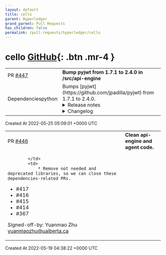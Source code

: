 ```yaml
---
layout: default
title: cello
parent: Hyperledger
grand_parent: Pull Requests
has_children: false
permalink: /pull-requests/hyperledger/cello
---
```


# cello <span class="fs-3 right-align">[GitHub](https://github.com/hyperledger/cello){: .btn .mr-4 }</span>


<div>
    <table>
        <tr>
            <td>
                PR <a href="https://github.com/hyperledger/cello/pull/447" class=".btn">#447</a>
            </td>
            <td>
                <b>
                    Bump pyjwt from 1.7.1 to 2.4.0 in /src/api-engine
                </b>
            </td>
        </tr>
        <tr>
            <td>
                <span class="chip">Dependencies</span><span class="chip">python</span>
            </td>
            <td>
                Bumps [pyjwt](https://github.com/jpadilla/pyjwt) from 1.7.1 to 2.4.0.
<details>
<summary>Release notes</summary>
<p><em>Sourced from <a href="https://github.com/jpadilla/pyjwt/releases">pyjwt's releases</a>.</em></p>
<blockquote>
<h2>2.4.0</h2>
<h2>Security</h2>
<ul>
<li>[CVE-2022-29217] Prevent key confusion through non-blocklisted public key formats. <a href="https://github.com/jpadilla/pyjwt/security/advisories/GHSA-ffqj-6fqr-9h24">https://github.com/jpadilla/pyjwt/security/advisories/GHSA-ffqj-6fqr-9h24</a></li>
</ul>
<h2>What's Changed</h2>
<ul>
<li>Add support for Python 3.10 by <a href="https://github.com/hugovk"><code>@​hugovk</code></a> in <a href="https://github-redirect.dependabot.com/jpadilla/pyjwt/pull/699">jpadilla/pyjwt#699</a></li>
<li>Don't use implicit optionals by <a href="https://github.com/rekyungmin"><code>@​rekyungmin</code></a> in <a href="https://github-redirect.dependabot.com/jpadilla/pyjwt/pull/705">jpadilla/pyjwt#705</a></li>
<li>[pre-commit.ci] pre-commit autoupdate by <a href="https://github.com/pre-commit-ci"><code>@​pre-commit-ci</code></a> in <a href="https://github-redirect.dependabot.com/jpadilla/pyjwt/pull/708">jpadilla/pyjwt#708</a></li>
<li>[pre-commit.ci] pre-commit autoupdate by <a href="https://github.com/pre-commit-ci"><code>@​pre-commit-ci</code></a> in <a href="https://github-redirect.dependabot.com/jpadilla/pyjwt/pull/710">jpadilla/pyjwt#710</a></li>
<li>[pre-commit.ci] pre-commit autoupdate by <a href="https://github.com/pre-commit-ci"><code>@​pre-commit-ci</code></a> in <a href="https://github-redirect.dependabot.com/jpadilla/pyjwt/pull/711">jpadilla/pyjwt#711</a></li>
<li>[pre-commit.ci] pre-commit autoupdate by <a href="https://github.com/pre-commit-ci"><code>@​pre-commit-ci</code></a> in <a href="https://github-redirect.dependabot.com/jpadilla/pyjwt/pull/712">jpadilla/pyjwt#712</a></li>
<li>documentation fix: show correct scope for decode_complete() by <a href="https://github.com/sseering"><code>@​sseering</code></a> in <a href="https://github-redirect.dependabot.com/jpadilla/pyjwt/pull/661">jpadilla/pyjwt#661</a></li>
<li>[pre-commit.ci] pre-commit autoupdate by <a href="https://github.com/pre-commit-ci"><code>@​pre-commit-ci</code></a> in <a href="https://github-redirect.dependabot.com/jpadilla/pyjwt/pull/716">jpadilla/pyjwt#716</a></li>
<li>Explicit check the key for ECAlgorithm by <a href="https://github.com/estin"><code>@​estin</code></a> in <a href="https://github-redirect.dependabot.com/jpadilla/pyjwt/pull/713">jpadilla/pyjwt#713</a></li>
<li>[pre-commit.ci] pre-commit autoupdate by <a href="https://github.com/pre-commit-ci"><code>@​pre-commit-ci</code></a> in <a href="https://github-redirect.dependabot.com/jpadilla/pyjwt/pull/720">jpadilla/pyjwt#720</a></li>
<li>api_jwk: Add PyJWKSet.<strong>getitem</strong> by <a href="https://github.com/woodruffw"><code>@​woodruffw</code></a> in <a href="https://github-redirect.dependabot.com/jpadilla/pyjwt/pull/725">jpadilla/pyjwt#725</a></li>
<li>Update usage.rst by <a href="https://github.com/guneybilen"><code>@​guneybilen</code></a> in <a href="https://github-redirect.dependabot.com/jpadilla/pyjwt/pull/727">jpadilla/pyjwt#727</a></li>
<li>[pre-commit.ci] pre-commit autoupdate by <a href="https://github.com/pre-commit-ci"><code>@​pre-commit-ci</code></a> in <a href="https://github-redirect.dependabot.com/jpadilla/pyjwt/pull/728">jpadilla/pyjwt#728</a></li>
<li>fix: Update copyright information by <a href="https://github.com/kkirsche"><code>@​kkirsche</code></a> in <a href="https://github-redirect.dependabot.com/jpadilla/pyjwt/pull/729">jpadilla/pyjwt#729</a></li>
<li>Docs: mention performance reasons for reusing RSAPrivateKey when encoding by <a href="https://github.com/dmahr1"><code>@​dmahr1</code></a> in <a href="https://github-redirect.dependabot.com/jpadilla/pyjwt/pull/734">jpadilla/pyjwt#734</a></li>
<li>Fixed typo in usage.rst by <a href="https://github.com/israelabraham"><code>@​israelabraham</code></a> in <a href="https://github-redirect.dependabot.com/jpadilla/pyjwt/pull/738">jpadilla/pyjwt#738</a></li>
<li>Add detached payload support for JWS encoding and decoding by <a href="https://github.com/fviard"><code>@​fviard</code></a> in <a href="https://github-redirect.dependabot.com/jpadilla/pyjwt/pull/723">jpadilla/pyjwt#723</a></li>
<li>[pre-commit.ci] pre-commit autoupdate by <a href="https://github.com/pre-commit-ci"><code>@​pre-commit-ci</code></a> in <a href="https://github-redirect.dependabot.com/jpadilla/pyjwt/pull/740">jpadilla/pyjwt#740</a></li>
<li>Raise DeprecationWarning for jwt.decode(verify=...) by <a href="https://github.com/akx"><code>@​akx</code></a> in <a href="https://github-redirect.dependabot.com/jpadilla/pyjwt/pull/742">jpadilla/pyjwt#742</a></li>
<li>Don't mutate options dictionary in .decode_complete() by <a href="https://github.com/akx"><code>@​akx</code></a> in <a href="https://github-redirect.dependabot.com/jpadilla/pyjwt/pull/743">jpadilla/pyjwt#743</a></li>
<li>[pre-commit.ci] pre-commit autoupdate by <a href="https://github.com/pre-commit-ci"><code>@​pre-commit-ci</code></a> in <a href="https://github-redirect.dependabot.com/jpadilla/pyjwt/pull/748">jpadilla/pyjwt#748</a></li>
<li>Replace various string interpolations with f-strings by <a href="https://github.com/akx"><code>@​akx</code></a> in <a href="https://github-redirect.dependabot.com/jpadilla/pyjwt/pull/744">jpadilla/pyjwt#744</a></li>
<li>Update CHANGELOG.rst by <a href="https://github.com/hipertracker"><code>@​hipertracker</code></a> in <a href="https://github-redirect.dependabot.com/jpadilla/pyjwt/pull/751">jpadilla/pyjwt#751</a></li>
</ul>
<h2>New Contributors</h2>
<ul>
<li><a href="https://github.com/hugovk"><code>@​hugovk</code></a> made their first contribution in <a href="https://github-redirect.dependabot.com/jpadilla/pyjwt/pull/699">jpadilla/pyjwt#699</a></li>
<li><a href="https://github.com/rekyungmin"><code>@​rekyungmin</code></a> made their first contribution in <a href="https://github-redirect.dependabot.com/jpadilla/pyjwt/pull/705">jpadilla/pyjwt#705</a></li>
<li><a href="https://github.com/sseering"><code>@​sseering</code></a> made their first contribution in <a href="https://github-redirect.dependabot.com/jpadilla/pyjwt/pull/661">jpadilla/pyjwt#661</a></li>
<li><a href="https://github.com/estin"><code>@​estin</code></a> made their first contribution in <a href="https://github-redirect.dependabot.com/jpadilla/pyjwt/pull/713">jpadilla/pyjwt#713</a></li>
<li><a href="https://github.com/woodruffw"><code>@​woodruffw</code></a> made their first contribution in <a href="https://github-redirect.dependabot.com/jpadilla/pyjwt/pull/725">jpadilla/pyjwt#725</a></li>
<li><a href="https://github.com/guneybilen"><code>@​guneybilen</code></a> made their first contribution in <a href="https://github-redirect.dependabot.com/jpadilla/pyjwt/pull/727">jpadilla/pyjwt#727</a></li>
<li><a href="https://github.com/dmahr1"><code>@​dmahr1</code></a> made their first contribution in <a href="https://github-redirect.dependabot.com/jpadilla/pyjwt/pull/734">jpadilla/pyjwt#734</a></li>
<li><a href="https://github.com/israelabraham"><code>@​israelabraham</code></a> made their first contribution in <a href="https://github-redirect.dependabot.com/jpadilla/pyjwt/pull/738">jpadilla/pyjwt#738</a></li>
<li><a href="https://github.com/fviard"><code>@​fviard</code></a> made their first contribution in <a href="https://github-redirect.dependabot.com/jpadilla/pyjwt/pull/723">jpadilla/pyjwt#723</a></li>
<li><a href="https://github.com/akx"><code>@​akx</code></a> made their first contribution in <a href="https://github-redirect.dependabot.com/jpadilla/pyjwt/pull/742">jpadilla/pyjwt#742</a></li>
<li><a href="https://github.com/hipertracker"><code>@​hipertracker</code></a> made their first contribution in <a href="https://github-redirect.dependabot.com/jpadilla/pyjwt/pull/751">jpadilla/pyjwt#751</a></li>
</ul>
<p><strong>Full Changelog</strong>: <a href="https://github.com/jpadilla/pyjwt/compare/2.3.0...2.4.0">https://github.com/jpadilla/pyjwt/compare/2.3.0...2.4.0</a></p>
<h2>2.3.0</h2>
<h2>What's Changed</h2>
<ul>
<li>[pre-commit.ci] pre-commit autoupdate by <a href="https://github.com/pre-commit-ci"><code>@​pre-commit-ci</code></a> in <a href="https://github-redirect.dependabot.com/jpadilla/pyjwt/pull/700">jpadilla/pyjwt#700</a></li>
<li>Add exception chaining by <a href="https://github.com/ehdgua01"><code>@​ehdgua01</code></a> in <a href="https://github-redirect.dependabot.com/jpadilla/pyjwt/pull/702">jpadilla/pyjwt#702</a></li>
<li>Revert &quot;Remove arbitrary kwargs.&quot; by <a href="https://github.com/auvipy"><code>@​auvipy</code></a> in <a href="https://github-redirect.dependabot.com/jpadilla/pyjwt/pull/701">jpadilla/pyjwt#701</a></li>
</ul>
<!-- raw HTML omitted -->
</blockquote>
<p>... (truncated)</p>
</details>
<details>
<summary>Changelog</summary>
<p><em>Sourced from <a href="https://github.com/jpadilla/pyjwt/blob/master/CHANGELOG.rst">pyjwt's changelog</a>.</em></p>
<blockquote>
<h2><code>v2.4.0 &lt;https://github.com/jpadilla/pyjwt/compare/2.3.0...2.4.0&gt;</code>__</h2>
<p>Security</p>
<pre><code>
- [CVE-2022-29217] Prevent key confusion through non-blocklisted public key formats. https://github.com/jpadilla/pyjwt/security/advisories/GHSA-ffqj-6fqr-9h24
<p>Changed</p>
<pre><code>
- Explicit check the key for ECAlgorithm by @estin in https://github.com/jpadilla/pyjwt/pull/713
- Raise DeprecationWarning for jwt.decode(verify=...) by @akx in https://github.com/jpadilla/pyjwt/pull/742

Fixed
~~~~~

- Don't use implicit optionals by @rekyungmin in https://github.com/jpadilla/pyjwt/pull/705
- documentation fix: show correct scope for decode_complete() by @sseering in https://github.com/jpadilla/pyjwt/pull/661
- fix: Update copyright information by @kkirsche in https://github.com/jpadilla/pyjwt/pull/729
- Don't mutate options dictionary in .decode_complete() by @akx in https://github.com/jpadilla/pyjwt/pull/743

Added
~~~~~

- Add support for Python 3.10 by @hugovk in https://github.com/jpadilla/pyjwt/pull/699
- api_jwk: Add PyJWKSet.__getitem__ by @woodruffw in https://github.com/jpadilla/pyjwt/pull/725
- Update usage.rst by @guneybilen in https://github.com/jpadilla/pyjwt/pull/727
- Docs: mention performance reasons for reusing RSAPrivateKey when encoding by @dmahr1 in https://github.com/jpadilla/pyjwt/pull/734
- Fixed typo in usage.rst by @israelabraham in https://github.com/jpadilla/pyjwt/pull/738
- Add detached payload support for JWS encoding and decoding by @fviard in https://github.com/jpadilla/pyjwt/pull/723
- Replace various string interpolations with f-strings by @akx in https://github.com/jpadilla/pyjwt/pull/744
- Update CHANGELOG.rst by @hipertracker in https://github.com/jpadilla/pyjwt/pull/751

`v2.3.0 &amp;lt;https://github.com/jpadilla/pyjwt/compare/2.2.0...2.3.0&amp;gt;`__
-----------------------------------------------------------------------

Fixed
~~~~~

- Revert &amp;quot;Remove arbitrary kwargs.&amp;quot; `[#701](https://github.com/jpadilla/pyjwt/issues/701) &amp;lt;https://github.com/jpadilla/pyjwt/pull/701&amp;gt;`__

Added
~~~~~

- Add exception chaining `[#702](https://github.com/jpadilla/pyjwt/issues/702) &amp;lt;https://github.com/jpadilla/pyjwt/pull/702&amp;gt;`__

`v2.2.0 &amp;lt;https://github.com/jpadilla/pyjwt/compare/2.1.0...2.2.0&amp;gt;`__
-----------------------------------------------------------------------

&amp;lt;/tr&amp;gt;&amp;lt;/table&amp;gt; 
&lt;/code&gt;&lt;/pre&gt;
&lt;/blockquote&gt;
&lt;p&gt;... (truncated)&lt;/p&gt;
&lt;/details&gt;
&lt;details&gt;
&lt;summary&gt;Commits&lt;/summary&gt;

&lt;ul&gt;
&lt;li&gt;&lt;a href=&quot;https://github.com/jpadilla/pyjwt/commit/83ff831a4d11190e3a0bed781da43f8d84352653&quot;&gt;&lt;code&gt;83ff831&lt;/code&gt;&lt;/a&gt; chore: update changelog&lt;/li&gt;
&lt;li&gt;&lt;a href=&quot;https://github.com/jpadilla/pyjwt/commit/4c1ce8fd9019dd312ff257b5141cdb6d897379d9&quot;&gt;&lt;code&gt;4c1ce8f&lt;/code&gt;&lt;/a&gt; chore: update changelog&lt;/li&gt;
&lt;li&gt;&lt;a href=&quot;https://github.com/jpadilla/pyjwt/commit/96f3f0275745c5a455c019a0d3476a054980e8ea&quot;&gt;&lt;code&gt;96f3f02&lt;/code&gt;&lt;/a&gt; fix: failing advisory test&lt;/li&gt;
&lt;li&gt;&lt;a href=&quot;https://github.com/jpadilla/pyjwt/commit/9c528670c455b8d948aff95ed50e22940d1ad3fc&quot;&gt;&lt;code&gt;9c52867&lt;/code&gt;&lt;/a&gt; Merge pull request from GHSA-ffqj-6fqr-9h24&lt;/li&gt;
&lt;li&gt;&lt;a href=&quot;https://github.com/jpadilla/pyjwt/commit/24b29adfebcb4f057a3cef5aaf35653bc0c1c8cc&quot;&gt;&lt;code&gt;24b29ad&lt;/code&gt;&lt;/a&gt; Update CHANGELOG.rst (&lt;a href=&quot;https://github-redirect.dependabot.com/jpadilla/pyjwt/issues/751&quot;&gt;#751&lt;/a&gt;)&lt;/li&gt;
&lt;li&gt;&lt;a href=&quot;https://github.com/jpadilla/pyjwt/commit/31f5acb8fb3ec6cdfe2b1b0a4a8f329b5f3ca67f&quot;&gt;&lt;code&gt;31f5acb&lt;/code&gt;&lt;/a&gt; Replace various string interpolations with f-strings (&lt;a href=&quot;https://github-redirect.dependabot.com/jpadilla/pyjwt/issues/744&quot;&gt;#744&lt;/a&gt;)&lt;/li&gt;
&lt;li&gt;&lt;a href=&quot;https://github.com/jpadilla/pyjwt/commit/5581a31c21de70444c1162bcfa29f7e0fc86edda&quot;&gt;&lt;code&gt;5581a31&lt;/code&gt;&lt;/a&gt; [pre-commit.ci] pre-commit autoupdate (&lt;a href=&quot;https://github-redirect.dependabot.com/jpadilla/pyjwt/issues/748&quot;&gt;#748&lt;/a&gt;)&lt;/li&gt;
&lt;li&gt;&lt;a href=&quot;https://github.com/jpadilla/pyjwt/commit/3d4d82248f1120c87f1f4e0e8793eaa1d54843a6&quot;&gt;&lt;code&gt;3d4d822&lt;/code&gt;&lt;/a&gt; Don't mutate options dictionary in .decode_complete() (&lt;a href=&quot;https://github-redirect.dependabot.com/jpadilla/pyjwt/issues/743&quot;&gt;#743&lt;/a&gt;)&lt;/li&gt;
&lt;li&gt;&lt;a href=&quot;https://github.com/jpadilla/pyjwt/commit/1f1fe15bb41846c602b3e106176b2c692b93a613&quot;&gt;&lt;code&gt;1f1fe15&lt;/code&gt;&lt;/a&gt; Add a deprecation warning when jwt.decode() is called with the legacy verify=...&lt;/li&gt;
&lt;li&gt;&lt;a href=&quot;https://github.com/jpadilla/pyjwt/commit/35fa28e59d99b99c6a780d2a029a74d6bbba8b1e&quot;&gt;&lt;code&gt;35fa28e&lt;/code&gt;&lt;/a&gt; [pre-commit.ci] pre-commit autoupdate (&lt;a href=&quot;https://github-redirect.dependabot.com/jpadilla/pyjwt/issues/740&quot;&gt;#740&lt;/a&gt;)&lt;/li&gt;
&lt;li&gt;Additional commits viewable in &lt;a href=&quot;https://github.com/jpadilla/pyjwt/compare/1.7.1...2.4.0&quot;&gt;compare view&lt;/a&gt;&lt;/li&gt;
&lt;/ul&gt;
&lt;/details&gt;

&lt;br /&gt;
</code></pre>


[![Dependabot compatibility score](https://dependabot-badges.githubapp.com/badges/compatibility_score?dependency-name=pyjwt&package-manager=pip&previous-version=1.7.1&new-version=2.4.0)](https://docs.github.com/en/github/managing-security-vulnerabilities/about-dependabot-security-updates#about-compatibility-scores)

Dependabot will resolve any conflicts with this PR as long as you don't alter it yourself. You can also trigger a rebase manually by commenting `@dependabot rebase`.

[//]: # (dependabot-automerge-start)
[//]: # (dependabot-automerge-end)

---

<details>
<summary>Dependabot commands and options</summary>
<br />

You can trigger Dependabot actions by commenting on this PR:
- `@dependabot rebase` will rebase this PR
- `@dependabot recreate` will recreate this PR, overwriting any edits that have been made to it
- `@dependabot merge` will merge this PR after your CI passes on it
- `@dependabot squash and merge` will squash and merge this PR after your CI passes on it
- `@dependabot cancel merge` will cancel a previously requested merge and block automerging
- `@dependabot reopen` will reopen this PR if it is closed
- `@dependabot close` will close this PR and stop Dependabot recreating it. You can achieve the same result by closing it manually
- `@dependabot ignore this major version` will close this PR and stop Dependabot creating any more for this major version (unless you reopen the PR or upgrade to it yourself)
- `@dependabot ignore this minor version` will close this PR and stop Dependabot creating any more for this minor version (unless you reopen the PR or upgrade to it yourself)
- `@dependabot ignore this dependency` will close this PR and stop Dependabot creating any more for this dependency (unless you reopen the PR or upgrade to it yourself)
- `@dependabot use these labels` will set the current labels as the default for future PRs for this repo and language
- `@dependabot use these reviewers` will set the current reviewers as the default for future PRs for this repo and language
- `@dependabot use these assignees` will set the current assignees as the default for future PRs for this repo and language
- `@dependabot use this milestone` will set the current milestone as the default for future PRs for this repo and language

You can disable automated security fix PRs for this repo from the [Security Alerts page](https://github.com/hyperledger/cello/network/alerts).

</details>
            </td>
        </tr>
    </table>
    <div class="right-align">
        Created At 2022-05-25 05:09:01 +0000 UTC
    </div>
</div>

<div>
    <table>
        <tr>
            <td>
                PR <a href="https://github.com/hyperledger/cello/pull/446" class=".btn">#446</a>
            </td>
            <td>
                <b>
                    Clean api-engine and agent code.
                </b>
            </td>
        </tr>
        <tr>
            <td>
                
            </td>
            <td>
                * Remove not needed and deprecated libraries, so we can close these dependencies-related PRs.
   * #417  
   * #416
   * #415
   * #414
   * #367 

Signed-off-by: Yuanmao Zhu <yuanmaozhu@ualberta.ca>
            </td>
        </tr>
    </table>
    <div class="right-align">
        Created At 2022-05-19 04:38:22 +0000 UTC
    </div>
</div>

